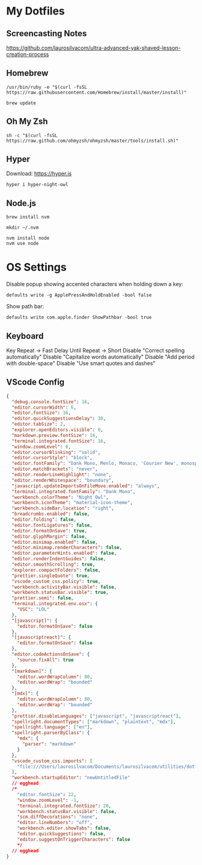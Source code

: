 # My Dotfiles

## Screencasting Notes

https://github.com/laurosilvacom/ultra-advanced-yak-shaved-lesson-creation-process

## Homebrew

```
/usr/bin/ruby -e "$(curl -fsSL https://raw.githubusercontent.com/Homebrew/install/master/install)"
```

```
brew update
```

## Oh My Zsh 
```
sh -c "$(curl -fsSL https://raw.github.com/ohmyzsh/ohmyzsh/master/tools/install.sh)"
```

## Hyper

Download: https://hyper.is

```
hyper i hyper-night-owl
```
## Node.js

```
brew install nvm
```
```
mkdir ~/.nvm
```

```
nvm install node
nvm use node

```

# OS Settings

Disable popup showing accented characters when holding down a key:

```
defaults write -g ApplePressAndHoldEnabled -bool false
```

Show path bar:

```
defaults write com.apple.finder ShowPathbar -bool true

```

## Keyboard

Key Repeat -> Fast
Delay Until Repeat -> Short
Disable "Correct spelling automatically"
Disable "Capitalize words automatically"
Disable "Add period with double-space"
Disable "Use smart quotes and dashes"


## VScode Config

```json
{
  "debug.console.fontSize": 16,
  "editor.cursorWidth": 6,
  "editor.fontSize": 16,
  "editor.quickSuggestionsDelay": 30,
  "editor.tabSize": 2,
  "explorer.openEditors.visible": 0,
  "markdown.preview.fontSize": 16,
  "terminal.integrated.fontSize": 16,
  "window.zoomLevel": 0,
  "editor.cursorBlinking": "solid",
  "editor.cursorStyle": "block",
  "editor.fontFamily": "Dank Mono, Menlo, Monaco, 'Courier New', monospace",
  "editor.matchBrackets": "never",
  "editor.renderLineHighlight": "none",
  "editor.renderWhitespace": "boundary",
  "javascript.updateImportsOnFileMove.enabled": "always",
  "terminal.integrated.fontFamily": "Dank Mono",
  "workbench.colorTheme": "Night Owl",
  "workbench.iconTheme": "material-icon-theme",
  "workbench.sideBar.location": "right",
  "breadcrumbs.enabled": false,
  "editor.folding": false,
  "editor.fontLigatures": false,
  "editor.formatOnSave": true,
  "editor.glyphMargin": false,
  "editor.minimap.enabled": false,
  "editor.minimap.renderCharacters": false,
  "editor.parameterHints.enabled": false,
  "editor.renderIndentGuides": false,
  "editor.smoothScrolling": true,
  "explorer.compactFolders": false,
  "prettier.singleQuote": true,
  "vscode_custom_css.policy": true,
  "workbench.activityBar.visible": false,
  "workbench.statusBar.visible": true,
  "prettier.semi": false,
  "terminal.integrated.env.osx": {
    "VSC": "LOL"
  },
  "[javascript]": {
    "editor.formatOnSave": false
  },
  "[javascriptreact]": {
    "editor.formatOnSave": false
  },
  "editor.codeActionsOnSave": {
    "source.fixAll": true
  },
  "[markdown]": {
    "editor.wordWrapColumn": 80,
    "editor.wordWrap": "bounded"
  },
  "[mdx]": {
    "editor.wordWrapColumn": 80,
    "editor.wordWrap": "bounded"
  },
  "prettier.disableLanguages": ["javascript", "javascriptreact"],
  "spellright.documentTypes": ["markdown", "plaintext", "mdx"],
  "spellright.language": ["en"],
  "spellright.parserByClass": {
    "mdx": {
      "parser": "markdown"
    }
  },
  "vscode_custom_css.imports": [
    "file:///Users/laurosilvacom/Documents/laurosilvacom/utilities/dotfiles/code-custom.css"
  ],
  "workbench.startupEditor": "newUntitledFile"
  // egghead
  /*
    "editor.fontSize": 22,
    "window.zoomLevel": -1,
    "terminal.integrated.fontSize": 20,
    "workbench.statusBar.visible": false,
    "scm.diffDecorations": "none",
    "editor.lineNumbers": "off",
    "workbench.editor.showTabs": false,
    "editor.quickSuggestions": false,
    "editor.suggestOnTriggerCharacters": false
    */
  // egghead
}
```
